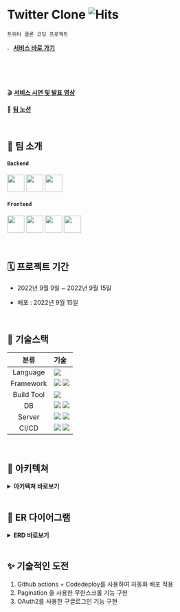 # Twitter Clone ![Hits](https://hits.seeyoufarm.com/api/count/incr/badge.svg?url=https%3A%2F%2Fgithub.com%2FCloneCoding-Team4-BE%2FTwitter-Clone&count_bg=%235B9EFF&title_bg=%23555555&icon=&icon_color=%23E7E7E7&title=hits&edge_flat=false)

`트위터 클론 코딩 프로젝트`

<img src="https://user-images.githubusercontent.com/48474929/190206905-a3a2743b-8395-4c63-ae98-81e2f1f3b06e.png" width="2%"> **[서비스 바로 가기]()**

🎬 **[서비스 시연 및 발표 영상]()**

👩 **[팀 노션](https://www.notion.so/4-999f2666140f4b93b1a3ade0eafbe1d1)**


<br />

## 👥 팀 소개
#### `Backend`
<a href="https://github.com/hm5938" target="_blank"><img height="40"  src="https://img.shields.io/static/v1?label=Spring&message=이혜민 &color=08CE5D&style=for-the-badge&>"/></a>
<a href="https://github.com/JJIaa" target="_blank"><img height="40"  src="https://img.shields.io/static/v1?label=Spring&message=손지아 &color=08CE5D&style=for-the-badge&>"/></a>
<a href="https://github.com/jinu-ahn" target="_blank"><img height="40"  src="https://img.shields.io/static/v1?label=Spring&message=안진우 &color=08CE5D&style=for-the-badge&>"/></a>

#### `Frontend`
 <a href="https://github.com/kwakhyun" target="_blank"><img height="40"  src="https://img.shields.io/static/v1?label=React&message=곽현 &color=61dafb&style=for-the-badge&>"/></a>
 <a href="https://github.com/SimYuseon" target="_blank"><img height="40"  src="https://img.shields.io/static/v1?label=React&message=심유선 &color=61dafb&style=for-the-badge&>"/></a>
  <a href="https://github.com/momoco-git" target="_blank"><img height="40"  src="https://img.shields.io/static/v1?label=React&message=이태권 &color=61dafb&style=for-the-badge&>"/></a>
   <a href="https://github.com/sydneyyyyyyy" target="_blank"><img height="40"  src="https://img.shields.io/static/v1?label=React&message=장소정 &color=61dafb&style=for-the-badge&>"/></a>

<br />

## 🗓 프로젝트 기간
- 2022년 9월 9일 ~ 2022년 9월 15일

- 배포 : 2022년 9월 15일

<br />

## 📜 기술스택
|분류|기술|
| :-: |:- |
|Language|<img src="https://img.shields.io/badge/JAVA-007396?style=for-the-badge&logo=java&logoColor=white">|
|Framework|<img src="https://img.shields.io/badge/Spring-6DB33F?style=for-the-badge&logo=Spring&logoColor=white"> <img src="https://img.shields.io/badge/Springboot-6DB33F?style=for-the-badge&logo=Springboot&logoColor=white">|
|Build Tool|<img src="https://img.shields.io/badge/gradle-02303A?style=for-the-badge&logo=gradle&logoColor=white">|
|DB|<img src="https://img.shields.io/badge/mysql-4479A1?style=for-the-badge&logo=mysql&logoColor=white"> <img src="https://img.shields.io/badge/Amazon S3-569A31?style=for-the-badge&logo=Amazon S3&logoColor=white">|
|Server|<img src="https://img.shields.io/badge/aws-232F3E?style=for-the-badge&logo=AmazonAWS&logoColor=white"> <img src="https://img.shields.io/badge/Amazon S3-569A31?style=for-the-badge&logo=Amazon S3&logoColor=white">|
|CI/CD|<img src="https://img.shields.io/badge/GitHub Actions-2088FF?style=for-the-badge&logo=GitHub Actions&logoColor=white"> <img src="https://img.shields.io/badge/codedeploy-6DB33F?style=for-the-badge&logo=codedeploy&logoColor=white">|


<br />

## 🏰 아키텍쳐
<details>
<summary> <b>아키텍쳐 바로보기</b> </summary>
    <img src=""> 
</details>

<br />

## 📕 ER 다이어그램     
    
<details>
<summary> <b>ERD 바로보기</b> </summary>
    <img src=""> 
</details>




<br />

## ✨ 기술적인 도전

1. Github actions + Codedeploy를 사용하여 자동화 배포 적용
2. Pagination 을 사용한 무한스크롤 기능 구현
3. OAuth2를 사용한 구글로그인 기능 구현
<br />
